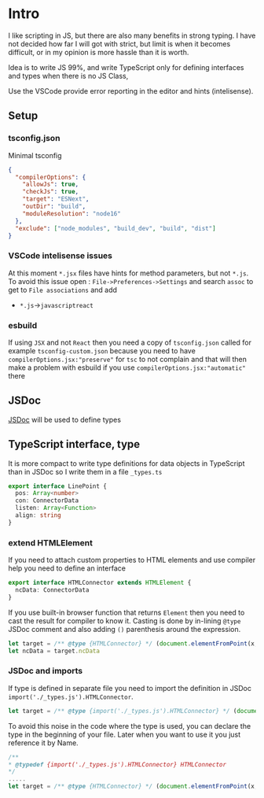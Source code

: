 # Intro

I like scripting in JS, but there are also many benefits in strong typing. 
I have not decided how far I will got with strict, but limit is when it becomes difficult, 
or in my opinion is more hassle than it is worth.

Idea is to write JS 99%, and write TypeScript only for defining interfaces and types when there is no JS Class, 

Use the VSCode provide error reporting in the editor and hints (intelisense).

## Setup

### tsconfig.json

Minimal tsconfig

```json
{
  "compilerOptions": {
    "allowJs": true,
    "checkJs": true,
    "target": "ESNext",
    "outDir": "build",
    "moduleResolution": "node16"
  },
  "exclude": ["node_modules", "build_dev", "build", "dist"]
}
```

###  VSCode intelisense issues

At this moment  `*.jsx` files have hints for method parameters, but not `*.js`. To avoid this issue open : 
`File->Preferences->Settings` and search `assoc` to get to `File associations` and add

- `*.js`->`javascriptreact`

### esbuild

If using `JSX` and not `React` then you need a copy of `tsconfig.json` called for example `tsconfig-custom.json` because you need to have `compilerOptions.jsx:"preserve"` for `tsc` to not complain and that will then make a problem with esbuild if you use `compilerOptions.jsx:"automatic"` there

## JSDoc

[JSDoc](https://jsdoc.app) will be used to define types

## TypeScript interface, type

It is more compact to write type definitions for data objects in TypeScript than in JSDoc so I write them in a file `_types.ts`

```typescript
export interface LinePoint {
  pos: Array<number>
  con: ConnectorData
  listen: Array<Function>
  align: string
}
```

### extend HTMLElement

If you need to attach custom properties to HTML elements and use compiler help you need to define an interface 

```typescript
export interface HTMLConnector extends HTMLElement {
  ncData: ConnectorData
}
```

If you use built-in browser function that returns `Element` then you need to cast the result for compiler to know it. Casting is done by in-lining `@type` JSDoc comment and also adding `()` parenthesis around the expression.

```javascript
let target = /** @type {HTMLConnector} */ (document.elementFromPoint(x, y))
let ncData = target.ncData
```

### JSDoc and imports

If type is defined in separate file you need to import the definition in JSDoc `import('./_types.js').HTMLConnector`.

```js
let target = /** @type {import('./_types.js').HTMLConnector} */ (document.elementFromPoint(x, y))
```

To avoid this noise in the code where the type is used, you can declare the type in the beginning of your file. Later when you want to use it you just reference it by Name.

```js
/** 
* @typedef {import('./_types.js').HTMLConnector} HTMLConnector
*/
.....
let target = /** @type {HTMLConnector} */ (document.elementFromPoint(x, y))
```

